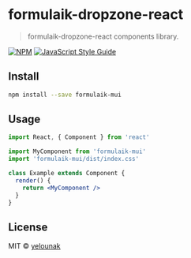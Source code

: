 # formulaik-dropzone-react

> formulaik-dropzone-react components library.

[![NPM](https://img.shields.io/npm/v/formulaik-mui.svg)](https://www.npmjs.com/package/formulaik-mui) [![JavaScript Style Guide](https://img.shields.io/badge/code_style-standard-brightgreen.svg)](https://standardjs.com)

## Install

```bash
npm install --save formulaik-mui
```

## Usage

```jsx
import React, { Component } from 'react'

import MyComponent from 'formulaik-mui'
import 'formulaik-mui/dist/index.css'

class Example extends Component {
  render() {
    return <MyComponent />
  }
}
```

## License

MIT © [yelounak](https://github.com/yelounak)
